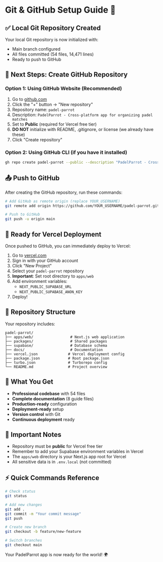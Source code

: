 # Git & GitHub Setup Guide 🚀

## ✅ Local Git Repository Created

Your local Git repository is now initialized with:
- Main branch configured
- All files committed (54 files, 14,471 lines)
- Ready to push to GitHub

## 🔗 Next Steps: Create GitHub Repository

### Option 1: Using GitHub Website (Recommended)
1. Go to [github.com](https://github.com)
2. Click the "+" button → "New repository"
3. Repository name: `padel-parrot`
4. Description: `PadelParrot - Cross-platform app for organizing padel matches`
5. Set to **Public** (required for Vercel free tier)
6. **DO NOT** initialize with README, .gitignore, or license (we already have these)
7. Click "Create repository"

### Option 2: Using GitHub CLI (if you have it installed)
```bash
gh repo create padel-parrot --public --description "PadelParrot - Cross-platform app for organizing padel matches"
```

## 📤 Push to GitHub

After creating the GitHub repository, run these commands:

```bash
# Add GitHub as remote origin (replace YOUR_USERNAME)
git remote add origin https://github.com/YOUR_USERNAME/padel-parrot.git

# Push to GitHub
git push -u origin main
```

## 🎯 Ready for Vercel Deployment

Once pushed to GitHub, you can immediately deploy to Vercel:

1. Go to [vercel.com](https://vercel.com)
2. Sign in with your GitHub account
3. Click "New Project"
4. Select your `padel-parrot` repository
5. **Important**: Set root directory to `apps/web`
6. Add environment variables:
   - `NEXT_PUBLIC_SUPABASE_URL`
   - `NEXT_PUBLIC_SUPABASE_ANON_KEY`
7. Deploy!

## 🔧 Repository Structure

Your repository includes:
```
padel-parrot/
├── apps/web/                 # Next.js web application
├── packages/                 # Shared packages
├── supabase/                 # Database schema
├── docs/                     # Documentation
├── vercel.json              # Vercel deployment config
├── package.json             # Root package.json
├── turbo.json               # Turborepo config
└── README.md                # Project overview
```

## 🎉 What You Get

- **Professional codebase** with 54 files
- **Complete documentation** (8 guide files)
- **Production-ready** configuration
- **Deployment-ready** setup
- **Version control** with Git
- **Continuous deployment** ready

## 🚨 Important Notes

- Repository must be **public** for Vercel free tier
- Remember to add your Supabase environment variables in Vercel
- The `apps/web` directory is your Next.js app root for Vercel
- All sensitive data is in `.env.local` (not committed)

## ⚡ Quick Commands Reference

```bash
# Check status
git status

# Add new changes
git add .
git commit -m "Your commit message"
git push

# Create new branch
git checkout -b feature/new-feature

# Switch branches
git checkout main
```

Your PadelParrot app is now ready for the world! 🌍 